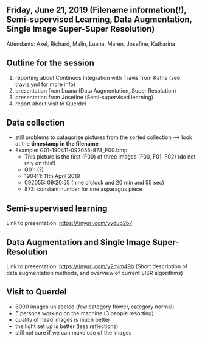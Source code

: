 ## Friday, June 21, 2019 (Filename information(!), Semi-supervised Learning, Data Augmentation, Single Image Super-Super Resolution)

Attendants: Axel, Richard, Malin, Luana, Maren, Josefine, Katharina


## Outline for the session

1. reporting about Continuos Integration with Travis from Katha (see travis.yml for more info)
2. presentation from Luana (Data Augmentation, Super Resolution)
3. presentation from Josefine (Semi-supervised learning)
4. report about visit to Querdel



## Data collection

- still problems to catagorize pictures from the sorted collection
    --> look at the **timestamp in the filename**
- Example: G01-190411-092055-873_F00.bmp
  - This picture is the first (F00) of three images (F00, F01, F02) (do not rely on this!)
  - G01: (?)
  - 190411: 11th April 2019
  - 092055: 09:20:55  (nine o'clock and 20 min and 55 sec)
  - 873: constant number for one asparagus piece



## Semi-supervised learning

Link to presentation:
https://tinyurl.com/yydup2b7  


## Data Augmentation and Single Image Super-Resolution

Link to presentation:
https://tinyurl.com/y2mjm49b
(Short description of data augmentation methods, and overview of current SISR algorithms)

## Visit to Querdel

- 6000 images unlabeled (few category flower, category normal)
- 5 persons working on the machine (3 people resorting)
- quality of head images is much better
- the light set up is better (less reflections)
- still not sure if we can make use of the images 
